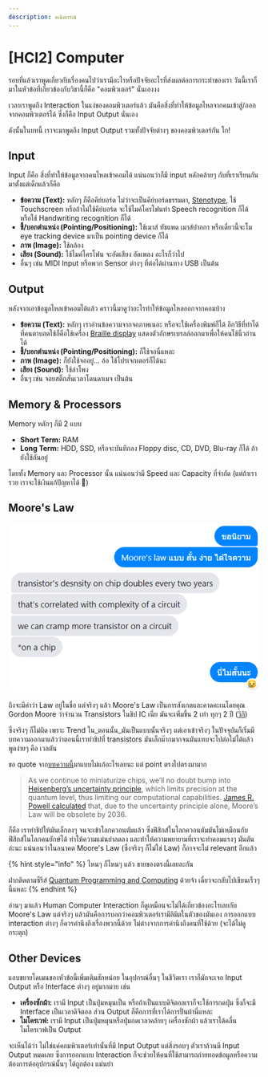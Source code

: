 ```yaml
---
description: คณิตกรณ์
---
```


# \[HCI2] Computer

รอบที่แล้วเราพูดเกี่ยวกับเรื่องคนไปว่าเรามีอะไรหรือปัจจัยอะไรที่ส่งผลต่อการกระทำของเรา วันนี้เราก็มาในหัวข้อที่เกี่ยวข้องกับวิชานี้ก็คือ "คอมพิวเตอร์" นั่นเองงง

เวลาเราพูดถึง Interaction ในแง่ของคอมพิวเตอร์แล้ว มันคือสิ่งที่ทำให้ข้อมูลไหลจากคนเข้าสู่/ออกจากคอมพิวเตอร์ได้ ซึ่งก็คือ Input Output นั่นเอง

ดังนั้นในบทนี้ เราจะมาพูดถึง Input Output รวมทั้งปัจจัยต่างๆ ของคอมพิวเตอร์กัน โก!

## Input

Input ก็คือ สิ่งที่ทำให้ข้อมูลจากคนไหลเข้าคอมได้ แน่นอนว่าก็มี input หลักคล้ายๆ กับที่เราเรียนกันมาตั้งแต่เด็กแล้วก็คือ

* **ข้อความ (Text):** หลักๆ ก็คือคีย์บอร์ด ไม่ว่าจะเป็นคีย์บอร์ดธรรมดา, [Stenotype](https://en.wikipedia.org/wiki/Stenotype), ใช้ Touchscreen หรือถ้าไม่ใช้คีย์บอร์ด จะใช้ไมค์โครโฟนทำ Speech recognition ก็ได้ หรือใช้ Handwriting recognition ก็ได้
* **ชี้/บอกตำแหน่ง (Pointing/Positioning):** ใช้เมาส์ ทัชแพด เมาส์ปากกา หรือเดี๋ยวนี้จะโม eye tracking device มาเป็น pointing device ก็ได้
* **ภาพ (Image):** ใช้กล้อง
* **เสียง (Sound):** ใช้ไมค์โครโฟน จะอัดเสียง อัดเพลง อะไรก็ว่าไป
* อื่นๆ เช่น MIDI Input หรือพวก Sensor ต่างๆ ที่ต่อได้ผ่านทาง USB เป็นต้น

## Output

หลังจากเอาข้อมูลไหลเข้าคอมได้แล้ว คราวนี้มาดูว่าอะไรทำให้ข้อมูลไหลออกจากคอมบ้าง

* **ข้อความ (Text):** หลักๆ เราอ่านข้อความจากจอภาพเนอะ หรือจะใช้เครื่องพิมพ์ก็ได้ อีกวิธีที่ทำได้ที่คนตาบอดใช้ก็คือใช้เครื่อง [Braille display](https://en.wikipedia.org/wiki/Refreshable\_braille\_display) แสดงตัวอักษรเบรลล์ออกมาเพื่อให้คนใช้นิ้วอ่านได้
* **ชี้/บอกตำแหน่ง (Pointing/Positioning):** ก็ใช้จอนี่แหละ
* **ภาพ (Image):** ก็ยังใช้จออยู่... อ้อ ใช้โปรเจกเตอร์ก็ได้นะ
* **เสียง (Sound):** ใช้ลำโพง
* อื่นๆ เช่น จอยสติ๊กสั่นเวลาโดนดาเมจ เป็นต้น

## Memory & Processors

Memory หลักๆ ก็มี 2 แบบ

* **Short Term:** RAM
* **Long Term:** HDD, SSD, หรือจะบันทึกลง Floppy disc, CD, DVD, Blu-ray ก็ได้ ถ้ายังใช้กันอยู่

โดยทั้ง Memory และ Processor นั้น แน่นอนว่ามี Speed และ Capacity ที่จำกัด (แต่ถ้าเรารวย เราจะใช้เงินแก้ปัญหาได้ 🤑)

## Moore's Law

![Moore's Law อธิบายโดยเพื่อนแบบสั้น ง่าย ได้ใจความ](../../.gitbook/assets/mooreslaw.png)

ถึงจะมีคำว่า Law อยู่ในชื่อ แต่จริงๆ แล้ว Moore's Law เป็นการสังเกตและคาดคะเนโดยคุณ Gordon Moore ว่าจำนวน Transistors ในชิป IC เนี่ย มันจะเพิ่มขึ้น 2 เท่า ทุกๆ 2 ปี ([วิกิ](https://en.wikipedia.org/wiki/Moore's\_law))

ซึ่งจริงๆ ก็ไม่ผิด เพราะ Trend ใน_ตอนนั้น_มันเป็นแบบนั้นจริงๆ แต่เอาเข้าจริงๆ ในปัจจุบันก็เริ่มมีบทความออกมาแล้วว่าตอนนี้เราทำชิปที่ transistors มันเล็กม๊ากมากจนมันแทบจะไปต่อไม่ได้แล้ว พูดง่ายๆ คือ เวลตัน

ขอ quote จาก[บทความนี้](https://builtin.com/hardware/moores-law)มาแบบไม่แก้อะไรเลยนะ แต่ point ตรงไปตรงมามาก

> As we continue to miniaturize chips, we’ll no doubt  bump into [Heisenberg’s uncertainty principle](https://en.wikipedia.org/wiki/Uncertainty\_principle), which limits precision at the quantum level, thus limiting our computational capabilities. [James R. Powell calculated](https://ieeexplore.ieee.org/document/4567410) that, due to the uncertainty principle alone, Moore’s Law will be obsolete by 2036.

ก็คือ เราทำชิปให้มันเล็กลงๆ จนจะเข้าโลกควอนตัมแล้ว ซึ่งฟิสิกส์ในโลกควอนตัมมันไม่เหมือนกับฟิสิกส์ในโลกคนยักษ์ได้ ทำให้ความแม่นยำลดลง และทำให้ความพยายามที่เราจะทำคอมแรงๆ มันตันอ่ะนะ แน่นอนว่าในอนาคต Moore's Law (ซึ่งจริงๆ ก็ไม่ใช่ Law) ก็อาจจะไม่ relevant อีกแล้ว

{% hint style="info" %}
ไหนๆ ก็ไหนๆ แล้ว ขายของตรงนี้เลยละกัน

ฝากติดตามซีรีส์ [Quantum Programming and Computing](../../my-subjects/quantum/) ด้วยจ้า เดี๋ยวจะกลับไปเขียนเร็วๆ นี้แหละ
{% endhint %}

อ่านๆ มาแล้ว Human Computer Interaction ก็ดูเหมือนจะไม่ได้เกี่ยวข้องอะไรเลยกับ Moore's Law แต่จริงๆ แล้วมันคือการบอกว่าคอมพิวเตอร์เรามีลิมิตในตัวของมันเอง การออกแบบ interaction ต่างๆ ก็ควรคำนึงถึงเรื่องพวกนี้ด้วย ไม่ต่างจากการคำนึงถึงคนที่ใช้ด้วย (จะได้ไม่ดูกระตุก)

## Other Devices

แอบขยายโดเมนของหัวข้อนี้เพิ่มเติมสักหน่อย ในอุปกรณ์อื่นๆ ในชีวิตเรา เราก็มักจะเจอ Input Output หรือ Interface ต่างๆ อยู่มากมาย เช่น

* **เครื่องซักผ้า:** เรามี Input เป็นปุ่มหมุนเป็น หรือถ้าเป็นแบบดิจิตอลเราก็จะใช้การกดปุ่ม ซึ่งก็จะมี Interface เป็นเวลาดิจิตอล ส่วน Output ก็คือการที่เราได้การปั่นผ้านี่แหละ
* **ไมโครเวฟ:** เรามี Input เป็นปุ่มหมุนหรือปุ่มกดเวลาคล้ายๆ เครื่องซักผ้า แล้วเราได้คลื่นไมโครเวฟเป็น Output

จะเห็นได้ว่า ไม่ใช่แค่คอมพิวเตอร์เท่านั้นที่มี Input Output แต่สิ่งรอบๆ ตัวเราล้วนมี Input Output หมดเลย ซึ่งการออกแบบ Interaction ก็จะช่วยให้คนที่ใช้สามารถถ่ายทอดข้อมูลหรือความต้องการต่ออุปกรณ์นั้นๆ ได้ถูกต้อง แม่นยำ

